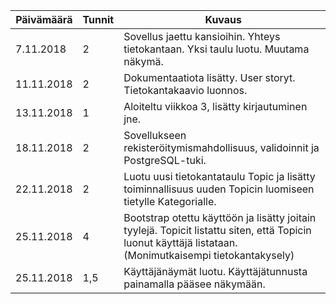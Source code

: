 Päivämäärä | Tunnit | Kuvaus
---- | ---- | -----
7.11.2018 | 2 | Sovellus jaettu kansioihin. Yhteys tietokantaan. Yksi taulu luotu. Muutama näkymä.
11.11.2018 | 2 | Dokumentaatiota lisätty. User storyt. Tietokantakaavio luonnos.
13.11.2018 | 1 | Aloiteltu viikkoa 3, lisätty kirjautuminen jne.
18.11.2018 | 2 | Sovellukseen rekisteröitymismahdollisuus, validoinnit ja PostgreSQL-tuki.
22.11.2018 | 2 | Luotu uusi tietokantataulu Topic ja lisätty toiminnallisuus uuden Topicin luomiseen tietylle Kategorialle.
25.11.2018 | 4 | Bootstrap otettu käyttöön ja lisätty joitain tyylejä. Topicit listattu siten, että Topicin luonut käyttäjä listataan. (Monimutkaisempi tietokantakysely)
25.11.2018 | 1,5 | Käyttäjänäymät luotu. Käyttäjätunnusta painamalla pääsee näkymään.